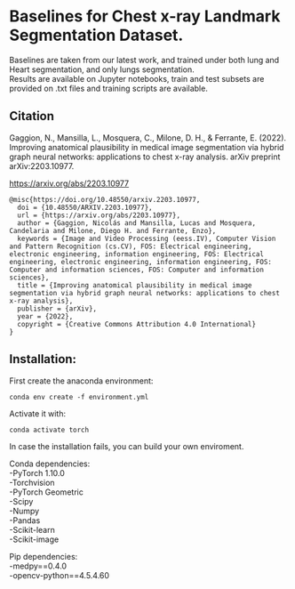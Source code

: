 # Baselines for Chest x-ray Landmark Segmentation Dataset.

Baselines are taken from our latest work, and trained under both lung and Heart segmentation, and only lungs segmentation.\
Results are available on Jupyter notebooks, train and test subsets are provided on .txt files and training scripts are available.

## Citation

Gaggion, N., Mansilla, L., Mosquera, C., Milone, D. H., & Ferrante, E. (2022). Improving anatomical plausibility in medical image segmentation via hybrid graph neural networks: applications to chest x-ray analysis. arXiv preprint arXiv:2203.10977.

https://arxiv.org/abs/2203.10977

```
@misc{https://doi.org/10.48550/arxiv.2203.10977,
  doi = {10.48550/ARXIV.2203.10977},
  url = {https://arxiv.org/abs/2203.10977},
  author = {Gaggion, Nicolás and Mansilla, Lucas and Mosquera, Candelaria and Milone, Diego H. and Ferrante, Enzo},
  keywords = {Image and Video Processing (eess.IV), Computer Vision and Pattern Recognition (cs.CV), FOS: Electrical engineering, electronic engineering, information engineering, FOS: Electrical engineering, electronic engineering, information engineering, FOS: Computer and information sciences, FOS: Computer and information sciences},
  title = {Improving anatomical plausibility in medical image segmentation via hybrid graph neural networks: applications to chest x-ray analysis},
  publisher = {arXiv},
  year = {2022},
  copyright = {Creative Commons Attribution 4.0 International}
}
```

## Installation:

First create the anaconda environment:

```
conda env create -f environment.yml
```
Activate it with:
```
conda activate torch
```

In case the installation fails, you can build your own enviroment.

Conda dependencies: \
-PyTorch 1.10.0 \
-Torchvision \
-PyTorch Geometric \
-Scipy \
-Numpy \
-Pandas  \
-Scikit-learn \
-Scikit-image 

Pip dependencies: \
-medpy==0.4.0 \
-opencv-python==4.5.4.60 